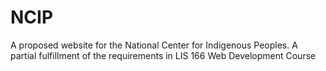 # NCIP
 A proposed website for the National Center for Indigenous Peoples. A partial fulfillment of the requirements in LIS 166 Web Development Course
